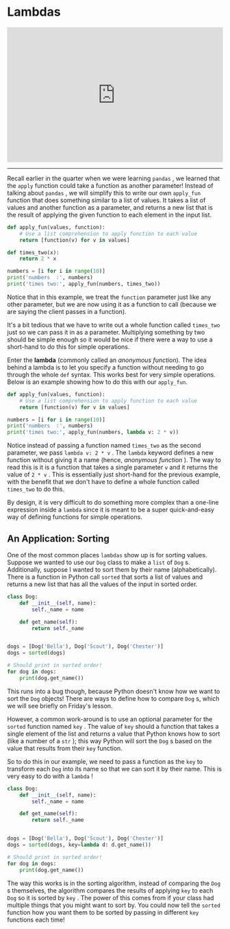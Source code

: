 # Lambdas

<div style="position: relative; padding-bottom: 62.5%; height: 0;">
    <iframe src="https://www.loom.com/embed/864c9a4d3dcd48b4b86e6dca7d101835?sharedAppSource=personal_library" frameborder="0" webkitallowfullscreen mozallowfullscreen allowfullscreen style="position: absolute; top: 0; left: 0; width: 100%; height: 100%;"></iframe>
</div>

---

Recall earlier in the quarter when we were learning `pandas` , we learned that the `apply` function could take a function as another parameter! Instead of talking about `pandas` , we will simplify this to write our own `apply_fun` function that does something similar to a list of values. It takes a list of values and another function as a parameter, and returns a new list that is the result of applying the given function to each element in the input list.

```python
def apply_fun(values, function):
    # Use a list comprehension to apply function to each value
    return [function(v) for v in values]

def times_two(x):
    return 2 * x

numbers = [i for i in range(10)]
print('numbers  :', numbers)
print('times two:', apply_fun(numbers, times_two))
```

Notice that in this example, we treat the `function` parameter just like any other parameter, but we are now using it as a function to call (because we are saying the client passes in a function).

It's a bit tedious that we have to write out a whole function called `times_two` just so we can pass it in as a parameter. Multiplying something by two should be simple enough so it would be nice if there were a way to use a short-hand to do this for simple operations.

Enter the **lambda** (commonly called an _anonymous function_). The idea behind a lambda is to let you specify a function without needing to go through the whole `def` syntax. This works best for very simple operations. Below is an example showing how to do this with our `apply_fun`.

```python
def apply_fun(values, function):
    # Use a list comprehension to apply function to each value
    return [function(v) for v in values]

numbers = [i for i in range(10)]
print('numbers  :', numbers)
print('times two:', apply_fun(numbers, lambda v: 2 * v))
```

Notice instead of passing a function named `times_two` as the second parameter, we pass `lambda v: 2 * v` . The `lambda` keyword defines a new function without giving it a name (hence, _anonymous function_ ). The way to read this is it is a function that takes a single parameter `v` and it returns the value of `2 * v` . This is essentially just short-hand for the previous example, with the benefit that we don't have to define a whole function called `times_two` to do this.

By design, it is very difficult to do something more complex than a one-line expression inside a `lambda` since it is meant to be a super quick-and-easy way of defining functions for simple operations.

## An Application: Sorting

One of the most common places `lambdas` show up is for sorting values. Suppose we wanted to use our `Dog` class to make a `list` of `Dog` s. Additionally, suppose I wanted to sort them by their name (alphabetically). There is a function in Python call `sorted` that sorts a list of values and returns a new list that has all the values of the input in sorted order.

```python
class Dog:
    def __init__(self, name):
        self._name = name

    def get_name(self):
        return self._name


dogs = [Dog('Bella'), Dog('Scout'), Dog('Chester')]
dogs = sorted(dogs)

# Should print in sorted order!
for dog in dogs:
    print(dog.get_name())
```

This runs into a bug though, because Python doesn't know how we want to sort the `Dog` objects! There are ways to define how to compare `Dog` s, which we will see briefly on Friday's lesson.

However, a common work-around is to use an optional parameter for the `sorted` function named `key` . The value of `key` should a function that takes a single element of the list and returns a value that Python knows how to sort (like a number of a `str` ); this way Python will sort the `Dog` s based on the value that results from their `key` function.

So to do this in our example, we need to pass a function as the `key` to transform each `Dog` into its name so that we can sort it by their name. This is very easy to do with a `lambda` !

```python
class Dog:
    def __init__(self, name):
        self._name = name

    def get_name(self):
        return self._name


dogs = [Dog('Bella'), Dog('Scout'), Dog('Chester')]
dogs = sorted(dogs, key=lambda d: d.get_name())

# Should print in sorted order!
for dog in dogs:
    print(dog.get_name())
```

The way this works is in the sorting algorithm, instead of comparing the `Dog` s themselves, the algorithm compares the results of applying `key` to each `Dog` so it is sorted by `key` . The power of this comes from if your class had multiple things that you might want to sort by. You could now tell the `sorted` function how you want them to be sorted by passing in different `key` functions each time!
